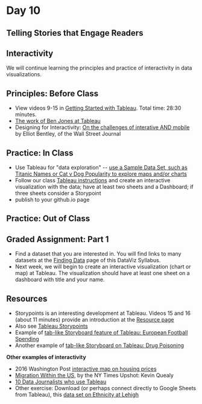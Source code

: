 # Day 10

## Telling Stories that Engage Readers
## Interactivity

We will continue learning the principles and practice of interactivity in data visualizations.

## Principles: Before Class

- View videos 9-15 in [Getting Started with Tableau](https://public.tableau.com/en-us/s/resources). Total time: 28:30 minutes.
- [The work of Ben Jones at Tableau](http://www.tableau.com/about/blog/contributors/ben-jones)
- Designing for Interactivity: [On the challenges of interative AND mobile](https://www.journalism.co.uk/news/how-the-wall-street-journal-approaches-data-interactives-on-mobile/s2/a574385/) by Elliot Bentley, of the Wall Street Journal

## Practice: In Class
- Use Tableau for "data exploration" -- [use a Sample Data Set, such as Titanic Names or Cat v Dog Popularity to explore maps and/or charts](https://public.tableau.com/en-us/s/resources)
- Follow our class [Tableau instructions](https://github.com/jacklule/DataViz-Syllabus/blob/master/Tableau.md) and create an interactive visualization with the data; have at least two sheets and a Dashboard; if three sheets consider a Storypoint
- publish to your github.io page

## Practice: Out of Class
## Graded Assignment: Part 1
- Find a dataset that you are interested in. You will find links to many datasets at the [Finding Data](https://github.com/jacklule/DataViz-Syllabus/blob/master/Finding%20Data.md) page of this DataViz Syllabus.
- Next week, we will begin to create an interactive visualization (chart or map) at Tableau. The visualization should have at least one sheet on a dashboard with title and your name.

## Resources
- Storypoints is an interesting development at Tableau. Videos 15 and 16 (about 11 minutes) provide an introduction at the [Resource page](https://public.tableau.com/en-us/s/resources)
- Also see [Tableau Storypoints](http://www.tableau.com/learn/tutorials/on-demand/story-points?signin=17cf0d05edff756e4aae84b5425a2887)
- Example of [tab-like Storyboard feature of Tableau: European Football Spending](https://public.tableau.com/s/gallery/spending-and-performance-5-european-football-leagues)
- Another example of [tab-like Storyboard on Tableau: Drug Poisoning](https://public.tableau.com/s/gallery/fatal-drug-overdose-rates-united-states?utm_source=feedburner&utm_medium=email&utm_campaign=Feed%3A+VizOfTheDay+%28Viz+of+the+Day+-+Beautiful+Visual+Stories%29)

**Other examples of interactivity**
- 2016 Washington Post [interactive map on housing prices](https://www.washingtonpost.com/graphics/business/wonk/housing/overview/?zip=#18015)
- [Migration Within the US](http://www.nytimes.com/interactive/2014/08/13/upshot/where-people-in-each-state-were-born.html?abt=0002&abg=0&_r=0), by the NY Times Upshot: Kevin Quealy
- [10 Data Journalists who use Tableau](https://public.tableau.com/s/blog/2016/02/10-data-journalists-follow-tableau-public?utm_campaign=Tableau%20Public%20Newsletter%20-%20GLOBAL%20en-US%20-%202016-03-08&utm_medium=email&utm_source=Eloqua&domain=gmail.com&eid=CTBLS000006197857#modal-signin)
- Other exercise: Download (or perhaps connect directly to Google Sheets from Tableau), this [data set on Ethnicity at Lehigh](https://docs.google.com/spreadsheets/d/12NuHCygG7XaS4Nd0GHgStiEWUjXYpYXuC2Ru2ntLnWw/edit?usp=sharing)


